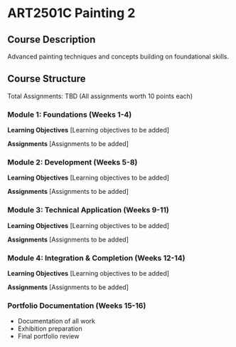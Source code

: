# ART2501C Painting 2

## Course Description
Advanced painting techniques and concepts building on foundational skills.

## Course Structure
Total Assignments: TBD (All assignments worth 10 points each)

### Module 1: Foundations (Weeks 1-4)
**Learning Objectives**
[Learning objectives to be added]

**Assignments**
[Assignments to be added]

### Module 2: Development (Weeks 5-8)
**Learning Objectives**
[Learning objectives to be added]

**Assignments**
[Assignments to be added]

### Module 3: Technical Application (Weeks 9-11)
**Learning Objectives**
[Learning objectives to be added]

**Assignments**
[Assignments to be added]

### Module 4: Integration & Completion (Weeks 12-14)
**Learning Objectives**
[Learning objectives to be added]

**Assignments**
[Assignments to be added]

### Portfolio Documentation (Weeks 15-16)
- Documentation of all work
- Exhibition preparation
- Final portfolio review